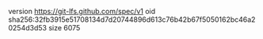 version https://git-lfs.github.com/spec/v1
oid sha256:32fb3915e51708134d7d20744896d613c76b42b67f5050162bc46a20254d3d53
size 6075
